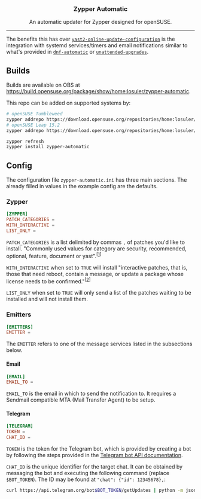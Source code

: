 <div align="center">
<p align="center">
  <a href="https://gitlab.com/losuler/zypper-automatic">
  </a>

  <p align="center">
    <h3 align="center">Zypper Automatic</h3>
    <p align="center">
      An automatic updater for Zypper designed for openSUSE.
    </p>
  </p>
</p>
</div>

<hr />

The benefits this has over [`yast2-online-update-configuration`](https://github.com/yast/yast-online-update-configuration) is the integration with systemd services/timers and email notifications similar to what's provided in [`dnf-automatic`](https://dnf.readthedocs.io/en/latest/automatic.html) or [`unattended-upgrades`](https://wiki.debian.org/UnattendedUpgrades).

## Builds

Builds are available on OBS at https://build.opensuse.org/package/show/home:losuler/zypper-automatic.

This repo can be added on supported systems by:

```bash
# openSUSE Tumbleweed
zypper addrepo https://download.opensuse.org/repositories/home:losuler/openSUSE_Tumbleweed/home:losuler.repo
# openSUSE Leap 15.2
zypper addrepo https://download.opensuse.org/repositories/home:losuler/openSUSE_Leap_15.2/home:losuler.repo

zypper refresh
zypper install zypper-automatic
```

## Config

The configuration file `zypper-automatic.ini` has three main sections. The already filled in values in the example config are the defaults.

### Zypper

```toml
[ZYPPER]
PATCH_CATEGORIES =
WITH_INTERACTIVE =
LIST_ONLY =
```

`PATCH_CATEGORIES` is a list delimited by commas `,` of patches you'd like to install. "Commonly used values for category are security, recommended, optional, feature, document or yast".<sup>[[1]]</sup>

`WITH_INTERACTIVE` when set to `TRUE` will install "interactive patches, that is, those that need reboot, contain a message, or update a package whose license needs to be confirmed."<sup>[[2]]</sup>

`LIST_ONLY` when set to `TRUE` will only send a list of the patches waiting to be installed and will not install them.

[1]: https://en.opensuse.org/SDB:Zypper_manual#CONCEPTS
[2]: https://en.opensuse.org/SDB:Zypper_manual#COMMANDS

### Emitters

```toml
[EMITTERS]
EMITTER =
```

The `EMITTER` refers to one of the message services listed in the subsections below.

#### Email

```toml
[EMAIL]
EMAIL_TO =
```

`EMAIL_TO` is the email in which to send the notification to. It requires a Sendmail compatible MTA (Mail Transfer Agent) to be setup.

#### Telegram

```toml
[TELEGRAM]
TOKEN =
CHAT_ID =
```

`TOKEN` is the token for the Telegram bot, which is provided by creating a bot by following the steps provided in the [Telegram bot API documentation](https://core.telegram.org/bots#3-how-do-i-create-a-bot).

`CHAT_ID` is the unique identifier for the target chat. It can be obtained by messaging the bot and executing the following command (replace `$BOT_TOKEN`). The ID may be found at `"chat": {"id": 12345678},`:

```sh
curl https://api.telegram.org/bot$BOT_TOKEN/getUpdates | python -m json.tool
```
